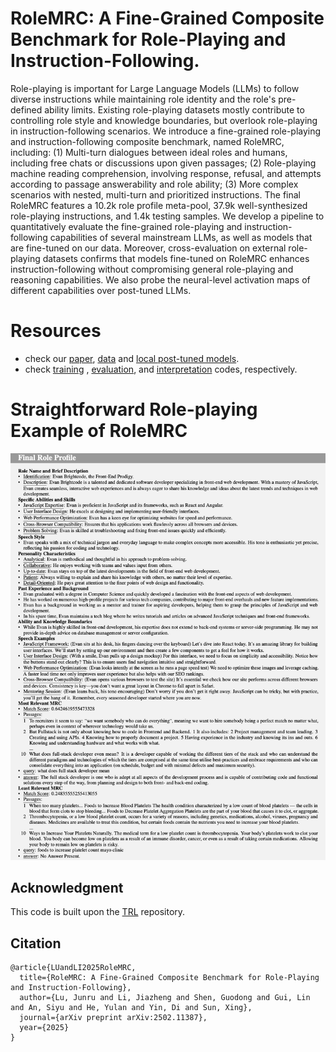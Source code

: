 # RoleMRC: A Fine-Grained Composite Benchmark for Role-Playing and Instruction-Following.
Role-playing is important for Large Language Models (LLMs) to follow diverse instructions while maintaining role identity and the role's pre-defined ability limits. Existing role-playing datasets mostly contribute to controlling role style and knowledge boundaries, but overlook role-playing in instruction-following scenarios. We introduce a fine-grained role-playing and instruction-following composite benchmark, named RoleMRC, including: (1) Multi-turn dialogues between ideal roles and humans, including free chats or discussions upon given passages; (2) Role-playing machine reading comprehension, involving response, refusal, and attempts according to passage answerability and role ability; (3) More complex scenarios with nested, multi-turn and prioritized instructions. The final RoleMRC features a 10.2k role profile meta-pool, 37.9k well-synthesized role-playing instructions, and 1.4k testing samples. We develop a pipeline to quantitatively evaluate the fine-grained role-playing and instruction-following capabilities of several mainstream LLMs, as well as models that are fine-tuned on our data. Moreover, cross-evaluation on external role-playing datasets confirms that models fine-tuned on RoleMRC enhances instruction-following without compromising general role-playing and reasoning capabilities. We also probe the neural-level activation maps of different capabilities over post-tuned LLMs.

# Resources
- check our [paper](https://arxiv.org/abs/2502.11387), [data](https://huggingface.co/datasets/Junrulu/RoleMRC) and [local post-tuned models](https://huggingface.co/collections/Junrulu/rolemrc-67b2a4477a49eaea082ad33b). 
- check [training](training) , [evaluation](evaluation), and [interpretation](interpretation) codes, respectively.

# Straightforward Role-playing Example of RoleMRC
<img src="./rolemrc_example.png" width="988px"></img>

## Acknowledgment
This code is built upon the [TRL](https://github.com/huggingface/trl) repository.

## Citation
```
@article{LUandLI2025RoleMRC,
  title={RoleMRC: A Fine-Grained Composite Benchmark for Role-Playing and Instruction-Following},
  author={Lu, Junru and Li, Jiazheng and Shen, Guodong and Gui, Lin and An, Siyu and He, Yulan and Yin, Di and Sun, Xing},
  journal={arXiv preprint arXiv:2502.11387},
  year={2025}
}
```
